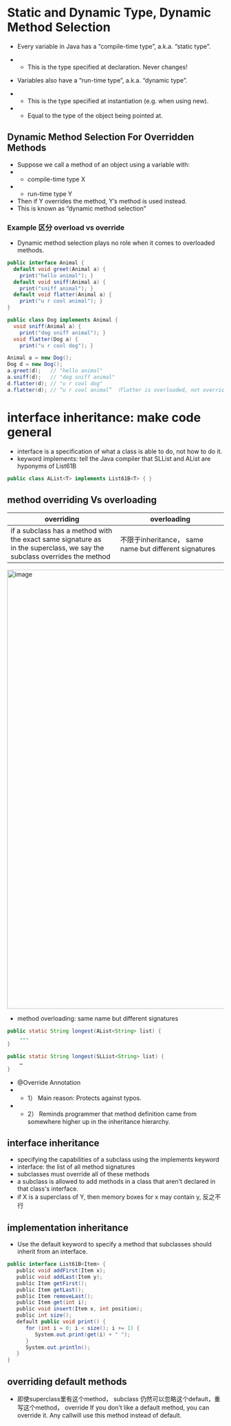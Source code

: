 # Static and Dynamic Type, Dynamic Method Selection
* Every variable in Java has a “compile-time type”, a.k.a. “static type”.
* * This is the type specified at declaration. Never changes!

* Variables also have a “run-time type”, a.k.a. “dynamic type”.
* * This is the type specified at instantiation (e.g. when using new).
* * Equal to the type of the object being pointed at.

## Dynamic Method Selection For Overridden Methods
* Suppose we call a method of an object using a variable with:
* * compile-time type X
* * run-time type Y
* Then if Y overrides the method, Y’s method is used instead. 
* This is known as “dynamic method selection”

### Example 区分 overload vs override 
* Dynamic method selection plays no role when it comes to overloaded methods.
```java 
public interface Animal {
  default void greet(Animal a) {
    print("hello animal"); }
  default void sniff(Animal a) {
    print("sniff animal"); }
  default void flatter(Animal a) {
    print("u r cool animal"); }
}
```
```java 
public class Dog implements Animal {
  void sniff(Animal a) {
    print("dog sniff animal"); }
  void flatter(Dog a) {
    print("u r cool dog"); }
```
```java 
Animal a = new Dog();
Dog d = new Dog();
a.greet(d);   // "hello animal"
a.sniff(d);   // "dog sniff animal"
d.flatter(d); // "u r cool dog"
a.flatter(d); // “u r cool animal” （flatter is overloaded, not overridden!）
```




# interface inheritance: make code general 
* interface is a specification of what a class is able to do, not how to do it. 
* keyword implements: tell the Java compiler that SLList and AList are hyponyms of List61B
```java
public class AList<T> implements List61B<T> { }
```
## method overriding Vs overloading 
| overriding | overloading |
|------------|-------------|
|if a subclass has a method with the exact same signature as<br>in the superclass, we say the subclass overrides the method | 不限于inheritance， same name but different signatures|

<img width="1021" alt="image" src="https://user-images.githubusercontent.com/118059669/216485490-67b4613c-0cb3-4cdb-bcb6-583d11d19c59.png">

* method overloading: same name but different signatures 
```java
public static String longest(AList<String> list) {
    ...
}

public static String longest(SLList<String> list) {
    …
}
```
* @Override Annotation 
* * 1） Main reason: Protects against typos.
* * 2） Reminds programmer that method definition came from somewhere higher up in the inheritance hierarchy.
## interface inheritance 
* specifying the capabilities of a subclass using the implements keyword
* interface: the list of all method signatures
* subclasses must override all of these methods
* a subclass is allowed to add methods in a class that aren't declared in that class's interface.
* if X is a superclass of Y, then memory boxes for x may contain y, 反之不行


## implementation inheritance
* Use the default keyword to specify a method that subclasses should inherit from an interface.
```java 
public interface List61B<Item> {
   public void addFirst(Item x);
   public void addLast(Item y);
   public Item getFirst();
   public Item getLast();
   public Item removeLast();
   public Item get(int i);
   public void insert(Item x, int position);
   public int size();  
   default public void print() {
      for (int i = 0; i < size(); i += 1) {
         System.out.print(get(i) + " ");
      }
      System.out.println();
   }
}
```
## overriding default methods 
* 即使superclass里有这个method， subclass 仍然可以忽略这个default，重写这个method， override 
If you don’t like a default method, you can override it. Any callwill use this method instead of default.


